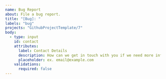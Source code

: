 ```yaml
---
name: Bug Report
about: File a bug report.
title: "[Bug]: "
labels: "bug"
projects: "GithubProjectTemplate/7"
body:
  - type: input
    id: contact
    attributes:
      label: Contact Details
      description: How can we get in touch with you if we need more info?
      placeholder: ex. email@example.com
    validations:
      required: false
---
```

